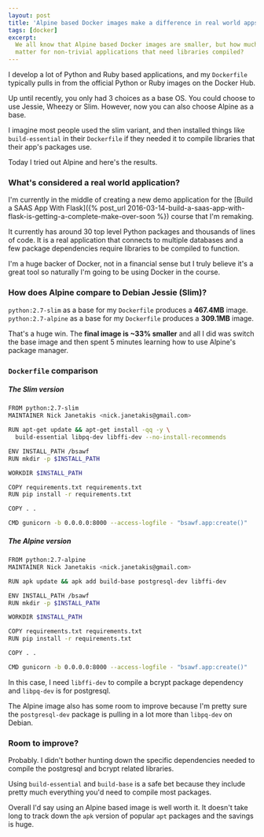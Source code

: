 ```yaml
---
layout: post
title: 'Alpine based Docker images make a difference in real world apps'
tags: [docker]
excerpt:
  We all know that Alpine based Docker images are smaller, but how much does it
  matter for non-trivial applications that need libraries compiled?
---
```


I develop a lot of Python and Ruby based applications, and my `Dockerfile`
typically pulls in from the official Python or Ruby images on the Docker Hub.

Up until recently, you only had 3 choices as a base OS. You could choose to use
Jessie, Wheezy or Slim. However, now you can also choose Alpine as a base.

I imagine most people used the slim variant, and then installed things like
`build-essential` in their `Dockerfile` if they needed it to compile libraries
that their app's packages use.

Today I tried out Alpine and here's the results.

### What's considered a real world application?

I'm currently in the middle of creating a new demo application for the
[Build a SAAS App With Flask]({% post_url 2016-03-14-build-a-saas-app-with-flask-is-getting-a-complete-make-over-soon %})
course that I'm remaking.

It currently has around 30 top level Python packages and thousands of lines of
code. It is a real application that connects to multiple databases and a few
package dependencies require libraries to be compiled to function.

I'm a huge backer of Docker, not in a financial sense but I truly believe it's
a great tool so naturally I'm going to be using Docker in the course.

### How does Alpine compare to Debian Jessie (Slim)?

`python:2.7-slim` as a base for my `Dockerfile` produces a **467.4MB** image.
`python:2.7-alpine` as a base for my `Dockerfile` produces a **309.1MB** image.

That's a huge win. The **final image is ~33% smaller** and all I did was switch
the base image and then spent 5 minutes learning how to use Alpine's package
manager.

### `Dockerfile` comparison

##### The Slim version

```sh
FROM python:2.7-slim
MAINTAINER Nick Janetakis <nick.janetakis@gmail.com>

RUN apt-get update && apt-get install -qq -y \
  build-essential libpq-dev libffi-dev --no-install-recommends

ENV INSTALL_PATH /bsawf
RUN mkdir -p $INSTALL_PATH

WORKDIR $INSTALL_PATH

COPY requirements.txt requirements.txt
RUN pip install -r requirements.txt

COPY . .

CMD gunicorn -b 0.0.0.0:8000 --access-logfile - "bsawf.app:create()"
```

##### The Alpine version

```sh
FROM python:2.7-alpine
MAINTAINER Nick Janetakis <nick.janetakis@gmail.com>

RUN apk update && apk add build-base postgresql-dev libffi-dev

ENV INSTALL_PATH /bsawf
RUN mkdir -p $INSTALL_PATH

WORKDIR $INSTALL_PATH

COPY requirements.txt requirements.txt
RUN pip install -r requirements.txt

COPY . .

CMD gunicorn -b 0.0.0.0:8000 --access-logfile - "bsawf.app:create()"
```

In this case, I need `libffi-dev` to compile a bcrypt package dependency and
`libpq-dev` is for postgresql.

The Alpine image also has some room to improve because I'm pretty sure the
`postgresql-dev` package is pulling in a lot more than `libpq-dev` on Debian.

### Room to improve?

Probably. I didn't bother hunting down the specific dependencies needed to
compile the postgresql and bcrypt related libraries.

Using `build-essential` and `build-base` is a safe bet because they include
pretty much everything you'd need to compile most packages.

Overall I'd say using an Alpine based image is well worth it. It doesn't take
long to track down the `apk` version of popular `apt` packages and the savings
is huge.

